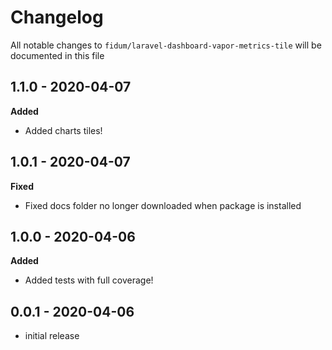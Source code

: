 # Changelog

All notable changes to `fidum/laravel-dashboard-vapor-metrics-tile` will be documented in this file

## 1.1.0 - 2020-04-07

**Added**
- Added charts tiles!

## 1.0.1 - 2020-04-07

**Fixed**
- Fixed docs folder no longer downloaded when package is installed

## 1.0.0 - 2020-04-06

**Added**
- Added tests with full coverage!

## 0.0.1 - 2020-04-06

- initial release
